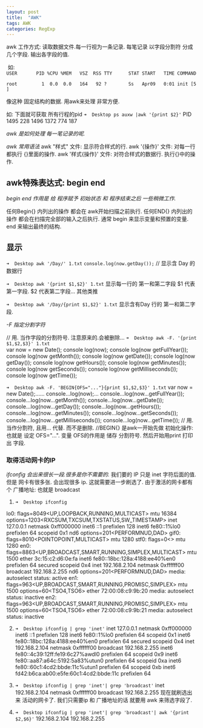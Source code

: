 ```yaml
---
layout: post
title:  "AWK"
tags: AWK
categories: RegExp
---
```


awk 工作方式:
读取数据文件.每一行视为一条记录. 每笔记录 以字段分割符 分成几个字段. 输出各字段的值.

 如:
`USER       PID %CPU %MEM   VSZ  RSS TTY      STAT START   TIME COMMAND `
`root         1  0.0  0.0   164   92 ?        Ss   Apr09   0:01 init [5]`

像这种 固定结构的数据. 用awk来处理 非常方便.


如: 下面就可获取 所有行程的pid
`➜  Desktop ps auxw |awk '{print $2}'`
PID
1495
228
1496
1372
774
187



*awk 是如何处理 每一笔记录的呢.*


*awk 常用语法*
awk "样式" 文件:     显示符合样式的行.
awk '{操作}' 文件:   对每一行都执行 {}里面的操作.
awk '样式{操作}' 文件:  对符合样式的数据行. 执行{}中的操作.




## awk特殊表达式: begin end
*begin end 作用是 给 程序赋予 初始状态 和 程序结束之后 一些稍微工作.*

任何Begin{} 内列出的操作 都会在 awk开始扫描之前执行.
任何END{} 内列出的操作 都会在扫描完全部的输入之后执行.
 通常 begin 来显示变量和预置的变量.
end 来输出最终的结构.











## 显示

`➜  Desktop awk '/Day/' 1.txt`
`console.log(now.getDay());`
// 显示含 Day 的数据行


`➜  Desktop awk '{print $1,$2}' 1.txt`
显示每一行的 第一和第二字段 $1 代表第一字段.  $2 代表第二字段... 其他类推

`➜  Desktop awk '/Day/{print $1,$2}' 1.txt`
显示含有Day 行的  第一和第二字段.




*-F 指定分割字符*

// 用. 当作字段的分割符号. 注意原来的.会被删除... 
`➜  Desktop awk -F. '{print $1,$2,$3}' 1.txt`  
var now = new Date();
console log(now);
console log(now getFullYear());
console log(now getMonth());
console log(now getDate());
console log(now getDay());
console log(now getHours());
console log(now getMinutes());
console log(now getSeconds());
console log(now getMilliseconds());
console log(now getTime());



`➜  Desktop awk -F. 'BEGIN{OFS="..."}{print $1,$2,$3}' 1.txt`
var now = new Date();......
console...log(now);...
console...log(now...getFullYear());
console...log(now...getMonth());
console...log(now...getDate());
console...log(now...getDay());
console...log(now...getHours());
console...log(now...getMinutes());
console...log(now...getSeconds());
console...log(now...getMilliseconds());
console...log(now...getTime());
// 用.当作分割符, 且用... 代替. 而不是删除.
//BEGIN{} 是awk一开始先做 初始化操作: 也就是 设定 OFS="...".
变量 OFS的作用是 储存 分割符号.
然后开始用print 打印出 字段.





### 取得活动网卡的IP

*ifconfig  会出来很长一段.很多是你不需要的.* 
我们要的 IP 只是 inet 字符后面的值.
但是 网卡有很多张. 会出现很多 ip. 这就需要进一步刷选了. 
由于激活的网卡都有个 广播地址: 也就是 broadcast


1. `➜  Desktop ifconfig`

lo0: flags=8049\<UP,LOOPBACK,RUNNING,MULTICAST\> mtu 16384
options=1203\<RXCSUM,TXCSUM,TXSTATUS,SW\_TIMESTAMP\>
inet 127.0.0.1 netmask 0xff000000
inet6 ::1 prefixlen 128
inet6 fe80::1%lo0 prefixlen 64 scopeid 0x1
nd6 options=201\<PERFORMNUD,DAD\>
gif0: flags=8010\<POINTOPOINT,MULTICAST\> mtu 1280
stf0: flags=0\<\> mtu 1280
en0: flags=8863\<UP,BROADCAST,SMART,RUNNING,SIMPLEX,MULTICAST\> mtu 1500
ether 3c:15:c2:d6:0e:fa
inet6 fe80::18bc:128a:4188:ee40%en0 prefixlen 64 secured scopeid 0x4
inet 192.168.2.104 netmask 0xffffff00 broadcast 192.168.2.255
nd6 options=201\<PERFORMNUD,DAD\>
media: autoselect
status: active
en1: flags=963\<UP,BROADCAST,SMART,RUNNING,PROMISC,SIMPLEX\> mtu 1500
options=60\<TSO4,TSO6\>
ether 72:00:08:c9:9b:20
media: autoselect <full-duplex>
status: inactive
en2: flags=963\<UP,BROADCAST,SMART,RUNNING,PROMISC,SIMPLEX\> mtu 1500
options=60\<TSO4,TSO6\>
ether 72:00:08:c9:9b:21
media: autoselect <full-duplex>
status: inactive


2. `➜  Desktop ifconfig | grep 'inet'`
	inet 127.0.0.1 netmask 0xff000000
	inet6 ::1 prefixlen 128
	inet6 fe80::1%lo0 prefixlen 64 scopeid 0x1
	inet6 fe80::18bc:128a:4188:ee40%en0 prefixlen 64 secured scopeid 0x4
	inet 192.168.2.104 netmask 0xffffff00 broadcast 192.168.2.255
	inet6 fe80::4c39:12ff:fe19:6c27%awdl0 prefixlen 64 scopeid 0x9
	inet6 fe80::aa87:a64c:5192:5a83%utun0 prefixlen 64 scopeid 0xa
	inet6 fe80::60c1:4cd2:bbde:11c%utun1 prefixlen 64 scopeid 0xb
	inet6 fd42:b6ca:ab00:e5fe:60c1:4cd2:bbde:11c prefixlen 64


3. `➜  Desktop ifconfig | grep 'inet'| grep 'broadcast'`
	inet 192.168.2.104 netmask 0xffffff00 broadcast 192.168.2.255
现在就刷选出来 活动的网卡了.
我们只需要ip 和 广播地址的话 就要用 awk 来筛选字段了.

4. `➜  Desktop ifconfig | grep 'inet'| grep 'broadcast'| awk '{print $2,$6}'`
192.168.2.104 192.168.2.255







